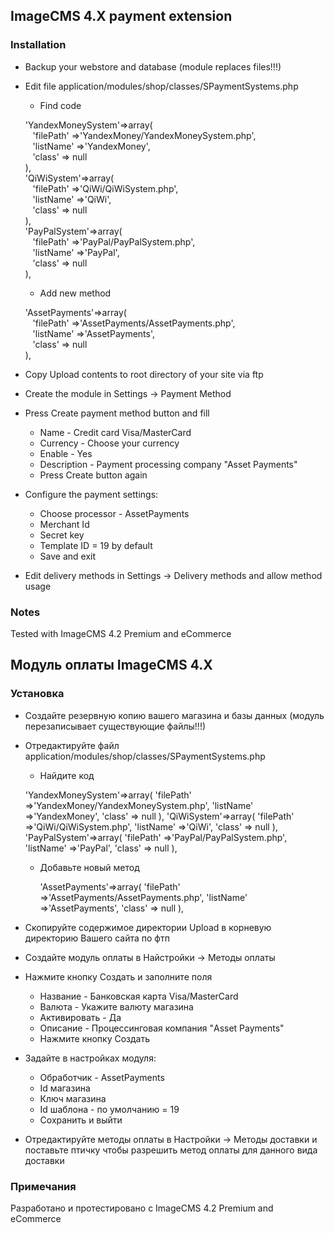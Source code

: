 ## ImageCMS 4.X payment extension

### Installation

* Backup your webstore and database (module replaces files!!!)
* Edit file application/modules/shop/classes/SPaymentSystems.php 
  * Find code<br />
  
  'YandexMoneySystem'=>array(<br />
   &nbsp;&nbsp; 'filePath' =>'YandexMoney/YandexMoneySystem.php',<br />
   &nbsp;&nbsp; 'listName' =>'YandexMoney',<br />
   &nbsp;&nbsp; 'class'    => null<br />
	),<br />
   'QiWiSystem'=>array(<br />
   &nbsp;&nbsp;		'filePath' =>'QiWi/QiWiSystem.php',<br />
   &nbsp;&nbsp;		'listName' =>'QiWi',<br />
   &nbsp;&nbsp;		'class'    => null<br />
	), <br />
   'PayPalSystem'=>array( <br />
   &nbsp;&nbsp;		'filePath' =>'PayPal/PayPalSystem.php', <br />
   &nbsp;&nbsp;		'listName' =>'PayPal', <br />
   &nbsp;&nbsp;		'class'    => null <br />
	),  <br />

  * Add new method

   'AssetPayments'=>array(<br />
   &nbsp;&nbsp;		'filePath' =>'AssetPayments/AssetPayments.php',<br />
   &nbsp;&nbsp;		'listName' =>'AssetPayments',<br />
   &nbsp;&nbsp;		'class'    => null<br />
	),<br />
	
* Copy Upload contents to root directory of your site via ftp
* Create the module in Settings -> Payment Method 
* Press Create payment method button and fill
  * Name - Credit card Visa/MasterCard
  * Currency - Choose your currency
  * Enable - Yes
  * Description - Payment processing company "Asset Payments"
  * Press Create button again
* Configure the payment settings:
  * Choose processor - AssetPayments
  * Merchant Id
  * Secret key
  * Template ID = 19 by default
  * Save and exit
* Edit delivery methods in Settings -> Delivery methods and allow method usage

### Notes
Tested with ImageCMS 4.2 Premium and eCommerce
  
## Модуль оплаты ImageCMS 4.X 

### Установка
* Создайте резервную копию вашего магазина и базы данных (модуль перезаписывает существующие файлы!!!)
* Отредактируйте файл application/modules/shop/classes/SPaymentSystems.php 
  * Найдите код
  
  'YandexMoneySystem'=>array(
    'filePath' =>'YandexMoney/YandexMoneySystem.php',
    'listName' =>'YandexMoney',
    'class'    => null
	),
	'QiWiSystem'=>array(
		'filePath' =>'QiWi/QiWiSystem.php',
		'listName' =>'QiWi',
		'class'    => null
	),
	'PayPalSystem'=>array(
		'filePath' =>'PayPal/PayPalSystem.php',
		'listName' =>'PayPal',
		'class'    => null
	),

  * Добавьте новый метод

	'AssetPayments'=>array(
		'filePath' =>'AssetPayments/AssetPayments.php',
		'listName' =>'AssetPayments',
		'class'    => null
	),

* Скопируйте содержимое директории Upload в корневую директорию Вашего сайта по фтп
* Создайте модуль оплаты в Найстройки -> Методы оплаты 
* Нажмите кнопку Создать и заполните поля
  * Название - Банковская карта Visa/MasterCard
  * Валюта - Укажите валюту магазина
  * Активировать - Да
  * Описание - Процессинговая компания "Asset Payments"
  * Нажмите кнопку Создать
* Задайте в настройках модуля:
  * Обработчик - AssetPayments
  * Id магазина
  * Ключ магазина
  * Id шаблона - по умолчанию = 19
  * Сохранить и выйти
* Отредактируйте методы оплаты в Настройки -> Методы доставки и поставьте птичку чтобы разрешить метод оплаты для данного вида доставки

### Примечания
Разработано и протестировано c ImageCMS 4.2 Premium and eCommerce
